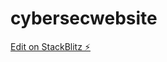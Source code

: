 # cybersecwebsite

[Edit on StackBlitz ⚡️](https://stackblitz.com/edit/vue3-vite-router-starter-83ewpl)